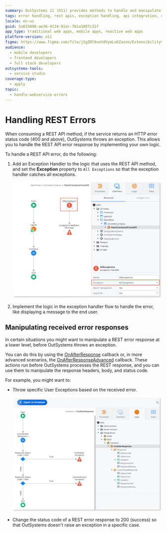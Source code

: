 ```yaml
---
summary: OutSystems 11 (O11) provides methods to handle and manipulate REST API errors, including using exception handlers and callbacks.
tags: error handling, rest apis, exception handling, api integration, callbacks
locale: en-us
guid: 5a815098-ae36-4134-91ac-761a1087c31f
app_type: traditional web apps, mobile apps, reactive web apps
platform-version: o11
figma: https://www.figma.com/file/jSgZ0l0unYdVymLxKZasno/Extensibility%20and%20Integration?node-id=410:96
audience:
  - mobile developers
  - frontend developers
  - full stack developers
outsystems-tools:
  - service studio
coverage-type:
  - apply
topic:
  - handle-webservice-errors
---
```


# Handling REST Errors

When consuming a REST API method, if the service returns an HTTP error status code (400 and above), OutSystems throws an exception. This allows you to handle the REST API error response by implementing your own logic.

To handle a REST API error, do the following:

1. Add an Exception Handler to the logic that uses the REST API method, and set the **Exception** property to `All Exceptions` so that the exception handler catches all exceptions.

    ![Screenshot showing how to add an Exception Handler with 'All Exceptions' selected in OutSystems](images/ss-flow-allexceptions.png "Exception Handler Configuration")

1. Implement the logic in the exception handler flow to handle the error, like displaying a message to the end user.

## Manipulating received error responses

In certain situations you might want to manipulate a REST error response at a lower level, before OutSystems throws an exception.

You can do this by using the [OnAfterResponse](<simple-customizations.md>) callback or, in more advanced scenarios, the [OnAfterResponseAdvanced](<advanced-customizations.md>) callback. These actions run before OutSystems processes the REST response, and you can use them to manipulate the response headers, body, and status code.

For example, you might want to:

* Throw specific User Exceptions based on the received error.

    ![Screenshot demonstrating the implementation of logic to handle REST API errors in OutSystems](images/ss-rest-handle-errors.png "REST Error Handling Logic")

* Change the status code of a REST error response to 200 (success) so that OutSystems doesn't raise an exception in a specific case.
